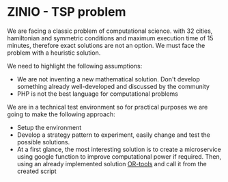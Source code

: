 # ZINIO - TSP problem

We are facing a classic problem of computational science. with 32 cities,
hamiltonian and symmetric conditions and maximum execution time of 15 minutes, therefore exact solutions
are not an option. We must face the problem with a heuristic solution.

We need to highlight the following assumptions:

* We are not inventing a new mathematical solution. Don't develop something already well-developed and discussed by the community
* PHP is not the best language for computational problems

We are in a technical test environment so for practical purposes we are going to make the following approach:
* Setup the environment
* Develop a strategy pattern to experiment, easily change and test the possible solutions.
* At a first glance, the most interesting solution is to create a microservice using google
function to improve computational power if required. Then, using an already implemented solution [OR-tools](https://developers.google.com/optimization/routing/tsp)
and call it from the created script



